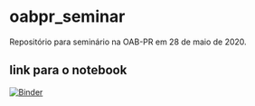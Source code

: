 # oabpr_seminar 
Repositório para seminário na OAB-PR em 28 de maio de 2020.

## link para o notebook
[![Binder](https://mybinder.org/badge_logo.svg)](https://mybinder.org/v2/gh/aassumpcao/oabpr_seminar/master?filepath=index.pynb)
